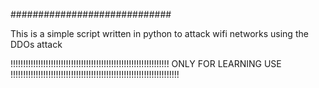 #############################

This is a simple script written in python to attack wifi networks using the DDOs attack 

!!!!!!!!!!!!!!!!!!!!!!!!!!!!!!!!!!!!!!!!!!!!!!!!!!!!!!!!!!!!!!!
ONLY FOR LEARNING USE 
!!!!!!!!!!!!!!!!!!!!!!!!!!!!!!!!!!!!!!!!!!!!!!!!!!!!!!!!!!!!!!!!!!!

